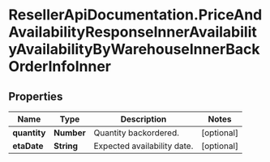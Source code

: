 # ResellerApiDocumentation.PriceAndAvailabilityResponseInnerAvailabilityAvailabilityByWarehouseInnerBackOrderInfoInner

## Properties

Name | Type | Description | Notes
------------ | ------------- | ------------- | -------------
**quantity** | **Number** | Quantity backordered. | [optional] 
**etaDate** | **String** | Expected availability date. | [optional] 


